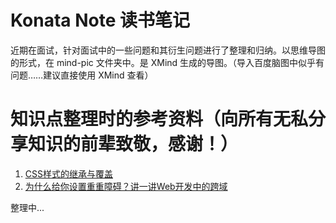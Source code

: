 # Konata Note 读书笔记
近期在面试，针对面试中的一些问题和其衍生问题进行了整理和归纳。以思维导图的形式，在 mind-pic 文件夹中。是 XMind 生成的导图。（导入百度脑图中似乎有问题……建议直接使用 XMind 查看）

# 知识点整理时的参考资料（向所有无私分享知识的前辈致敬，感谢！）
1. [CSS样式的继承与覆盖](https://www.jianshu.com/p/ae5a8a61a126)
2. [为什么给你设置重重障碍？讲一讲Web开发中的跨域](https://zhuanlan.zhihu.com/p/39466226)

整理中...
